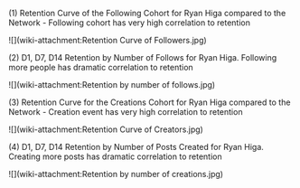 (1) Retention Curve of the Following Cohort for Ryan Higa compared to the Network - Following cohort has very high correlation to retention

![](wiki-attachment:Retention Curve of Followers.jpg)

(2) D1, D7, D14 Retention by Number of Follows for Ryan Higa. Following more people has dramatic correlation to retention

![](wiki-attachment:Retention by number of follows.jpg)

(3) Retention Curve for the Creations Cohort for Ryan Higa compared to the Network - Creation event has very high correlation to retention

![](wiki-attachment:Retention Curve of Creators.jpg)

(4) D1, D7, D14 Retention by Number of Posts Created for Ryan Higa. Creating more posts has dramatic correlation to retention

![](wiki-attachment:Retention by number of creations.jpg)

 

